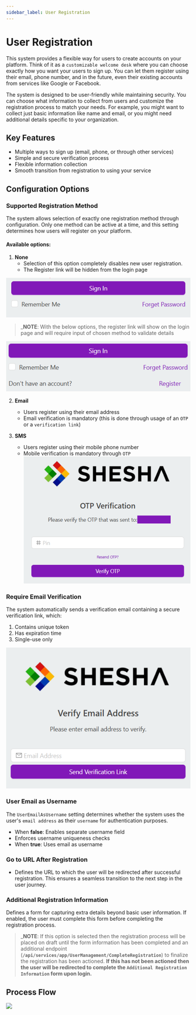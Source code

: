 ```yaml
---
sidebar_label: User Registration
---
```


# User Registration

This system provides a flexible way for users to create accounts on your platform. Think of it as a `customizable welcome desk` where you can choose exactly how you want your users to sign up. You can let them register using their email, phone number, and in the future, even their existing accounts from services like Google or Facebook.

The system is designed to be user-friendly while maintaining security. You can choose what information to collect from users and customize the registration process to match your needs. For example, you might want to collect just basic information like name and email, or you might need additional details specific to your organization.

## Key Features

- Multiple ways to sign up (email, phone, or through other services)
- Simple and secure verification process
- Flexible information collection
- Smooth transition from registration to using your service

## Configuration Options

### Supported Registration Method

The system allows selection of exactly one registration method through configuration. Only one method can be active at a time, and this setting determines how users will register on your platform.

#### Available options:

1. **None**
    - Selection of this option completely disables new user registration.
    - The Register link will be hidden from the login page

![Disabled](images/registration/no-registration.png)

> _**NOTE**: With the below options, the register link will show on the login page and will require input of chosen method to validate details

 ![Enabled](images/registration/registration.png)

2. **Email**
    - Users register using their email address
    - Email verification is mandatory (this is done through usage of an `OTP` or a `verification link`)

3. **SMS**
    - Users register using their mobile phone number
    - Mobile verification is mandatory through `OTP`
 ![Mobile](images/registration/mobile-otp.png)

### Require Email Verification

The system automatically sends a verification email containing a secure verification link, which:
1. Contains unique token
2. Has expiration time
3. Single-use only

 ![Verification](images/registration/verification-link.png)

### User Email as Username

The `UserEmailAsUsername` setting determines whether the system uses the user's `email address` as their `username` for authentication purposes. 
- When **false**: Enables separate username field
- Enforces username uniqueness checks
- When **true**: Uses email as username

### Go to URL After Registration

- Defines the URL to which the user will be redirected after successful registration. This ensures a seamless transition to the next step in the user journey.

### Additional Registration Information

Defines a form for capturing extra details beyond basic user information. If enabled, the user must complete this form before completing the registration process.
> _**NOTE**: If this option is selected then the registration process will be placed on draft until the form information has been completed and an additional endpoint (**`/api/services/app/UserManagement/CompleteRegistration`**) to finalize the registration has been actioned.
> **If this has not been actioned then the user will be redirected to complete the `Additional Registration Information` form upon login.**


## Process Flow

[![](https://mermaid.ink/img/pako:eNqtVF1T4jAU_St38owOhVG0DzujIIoCIl_ObuEhtgEytgmbprpuy3_fm6QoHfVteeiQ3HPuufckNzkJZcSIT9aKbjcw7SwE4O8i6EsaQV-uuYCuVMkSjo5-wGXe3rDwGVKmNRfrFFZSQZptt1JpFoFia55qRTWXAhKmNzLauXyXhl4M7BZMWMxCxBfQDiYb-QrjQ16fi-elY7WtaCd3BHB0H-6nI0Ddq4TyGOZM8RUPLbcUc9-OlTRYxyvgyqmZrUmoGBOlzJWV6aKMiGxUSxjIJx6zd5kyc9e1YWMFXAdfMIZZ8sTU8hBvMxRwU4G76i-iSLE0LeHXtpBeMEuZAiY0U-m-WcV-ZyzVKVAh9QbDo96wZN04llv07OI2mNOYR1Qzwy9xt7aYMmCcnmRhiOIF3AVD-sLXBo6VVU5jRNds-dnWz94X0Hf2upA5xUq8annfljlwjlRglvjCqctTwgcWPvzoyokgfMwirvByILVS5vC_NHtnde8rB1Jh9AROQEIP5O8tZZR_B9sXssr2l2pkS_3JsLaHHC8ENzAafytUoQ1lAePghooI716F0UWHMlXt58FyPuZvUvHiQPuwYDv-h_yh1AczPA2upWHPxn2gK7SoUkZFfmK9mQUmI7Rlso0ZpighMxucB_v9r9LMLWb6qSV4zG3Ongj3bOv0U2rGRmj3kJXGPdom9hfHlP4uaZKgKwtBaiRhaACP8GnMDW9BcOwStiA-_o3YimaxXpCF2CGUZlpO3kRIfK0yViNKZusN8Vc0TnGVbc2V7XCKT2zyvrul4peUyZ6CS-Ln5A_xG_Wz47Mz7_SkUW-c1Jut81aNvBH_yGvVG8etess7r3sN79RrtHY18temaB7jLgJPvHOvWT9tNWsEu9NSDdzbbp_43T8Jdeoq?type=png)](https://mermaid.live/edit#pako:eNqtVF1T4jAU_St38owOhVG0DzujIIoCIl_ObuEhtgEytgmbprpuy3_fm6QoHfVteeiQ3HPuufckNzkJZcSIT9aKbjcw7SwE4O8i6EsaQV-uuYCuVMkSjo5-wGXe3rDwGVKmNRfrFFZSQZptt1JpFoFia55qRTWXAhKmNzLauXyXhl4M7BZMWMxCxBfQDiYb-QrjQ16fi-elY7WtaCd3BHB0H-6nI0Ddq4TyGOZM8RUPLbcUc9-OlTRYxyvgyqmZrUmoGBOlzJWV6aKMiGxUSxjIJx6zd5kyc9e1YWMFXAdfMIZZ8sTU8hBvMxRwU4G76i-iSLE0LeHXtpBeMEuZAiY0U-m-WcV-ZyzVKVAh9QbDo96wZN04llv07OI2mNOYR1Qzwy9xt7aYMmCcnmRhiOIF3AVD-sLXBo6VVU5jRNds-dnWz94X0Hf2upA5xUq8annfljlwjlRglvjCqctTwgcWPvzoyokgfMwirvByILVS5vC_NHtnde8rB1Jh9AROQEIP5O8tZZR_B9sXssr2l2pkS_3JsLaHHC8ENzAafytUoQ1lAePghooI716F0UWHMlXt58FyPuZvUvHiQPuwYDv-h_yh1AczPA2upWHPxn2gK7SoUkZFfmK9mQUmI7Rlso0ZpighMxucB_v9r9LMLWb6qSV4zG3Ongj3bOv0U2rGRmj3kJXGPdom9hfHlP4uaZKgKwtBaiRhaACP8GnMDW9BcOwStiA-_o3YimaxXpCF2CGUZlpO3kRIfK0yViNKZusN8Vc0TnGVbc2V7XCKT2zyvrul4peUyZ6CS-Ln5A_xG_Wz47Mz7_SkUW-c1Jut81aNvBH_yGvVG8etess7r3sN79RrtHY18temaB7jLgJPvHOvWT9tNWsEu9NSDdzbbp_43T8Jdeoq)